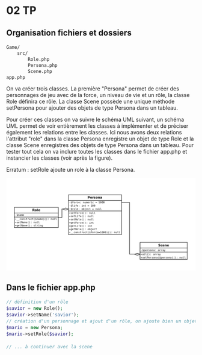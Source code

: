 # 02 TP

## Organisation fichiers et dossiers

```text
Game/
    src/
        Role.php
        Persona.php
        Scene.php
app.php
```

On va créer trois classes. La première "Persona" permet de créer des personnages de jeu avec de la
force, un niveau de vie et un rôle, la classe Role définira ce rôle. 
La classe Scene possède une unique méthode setPersona pour ajouter des objets de type Persona dans un tableau.

Pour créer ces classes on va suivre le schéma UML suivant, un schéma UML permet de voir
entièrement les classes à implémenter et de préciser également les relations entre les classes. Ici
nous avons deux relations l'attribut "role" dans la classe Persona enregistre un objet de type Role et
la classe Scene enregistres des objets de type Persona dans un tableau. Pour tester tout cela on va
inclure toutes les classes dans le fichier app.php et instancier les classes (voir après la figure).

Erratum : setRole ajoute un role à la classe Persona.

![relation](images/relation.png)

## Dans le fichier app.php

```php
// définition d'un rôle
$savior = new Role();
$savior->setName('savior');
// création d'un personnage et ajout d'un rôle, on ajoute bien un objet dans un autre !
$mario = new Persona;
$mario->setRole($savior);

// ... à continuer avec la scene
```